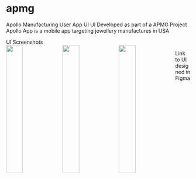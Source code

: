# apmg

Apollo Manufacturing User App UI
UI Developed as part of a APMG Project
Apollo App is a mobile app targeting jewellery manufactures in USA

UI Screenshots <br>
<img src="https://user-images.githubusercontent.com/73768476/221507722-9f256037-349f-4eb1-97f2-24982b73d33f.jpeg" width="30%" align="left" padding='50'/>
<img src="https://user-images.githubusercontent.com/73768476/221507890-4b68fb31-e2f2-4ef3-985a-9aa0a6a0b0dc.jpeg" width="30%" align="left" padding='50'/>
<img src="https://user-images.githubusercontent.com/73768476/221508010-ebe7d11f-05b0-4253-a9b0-60620079f552.jpeg" width="30%" align="left" padding='50'/>


Link to UI designed in Figma 
